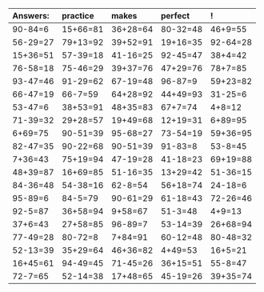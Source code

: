 | Answers: | practice | makes | perfect | ! |
| :--- | :--- | :--- | :--- | :--- |
| 90-84=6 | 15+66=81 | 36+28=64 | 80-32=48 | 46+9=55 | 
| 56-29=27 | 79+13=92 | 39+52=91 | 19+16=35 | 92-64=28 | 
| 15+36=51 | 57-39=18 | 41-16=25 | 92-45=47 | 38+4=42 | 
| 76-58=18 | 75-46=29 | 39+37=76 | 47+29=76 | 78+7=85 | 
| 93-47=46 | 91-29=62 | 67-19=48 | 96-87=9 | 59+23=82 | 
| 66-47=19 | 66-7=59 | 64+28=92 | 44+49=93 | 31-25=6 | 
| 53-47=6 | 38+53=91 | 48+35=83 | 67+7=74 | 4+8=12 | 
| 71-39=32 | 29+28=57 | 19+49=68 | 12+19=31 | 6+89=95 | 
| 6+69=75 | 90-51=39 | 95-68=27 | 73-54=19 | 59+36=95 | 
| 82-47=35 | 90-22=68 | 90-51=39 | 91-83=8 | 53-8=45 | 
| 7+36=43 | 75+19=94 | 47-19=28 | 41-18=23 | 69+19=88 | 
| 48+39=87 | 16+69=85 | 51-16=35 | 13+29=42 | 51-36=15 | 
| 84-36=48 | 54-38=16 | 62-8=54 | 56+18=74 | 24-18=6 | 
| 95-89=6 | 84-5=79 | 90-61=29 | 61-18=43 | 72-26=46 | 
| 92-5=87 | 36+58=94 | 9+58=67 | 51-3=48 | 4+9=13 | 
| 37+6=43 | 27+58=85 | 96-89=7 | 53-14=39 | 26+68=94 | 
| 77-49=28 | 80-72=8 | 7+84=91 | 60-12=48 | 80-48=32 | 
| 52-13=39 | 35+29=64 | 46+36=82 | 4+49=53 | 16+5=21 | 
| 16+45=61 | 94-49=45 | 71-45=26 | 36+15=51 | 55-8=47 | 
| 72-7=65 | 52-14=38 | 17+48=65 | 45-19=26 | 39+35=74 | 
